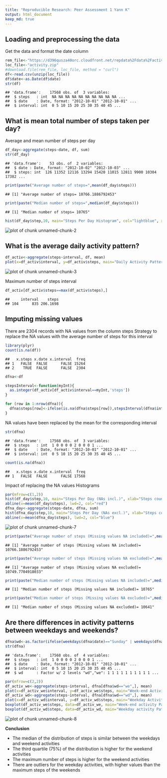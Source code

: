 ```yaml
---
title: "Reproducible Research: Peer Assessment 1 Yann K"
output: html_document
keep_md: true
---
```



## Loading and preprocessing the data
Get the data and format the date column

```r
rem_file<-"https://d396qusza40orc.cloudfront.net/repdata%2Fdata%2Factivity.zip"
loc_file<-"activity.zip"
#download.file(rem_file, loc_file, method = "curl")
df<-read.csv(unzip(loc_file))
df$date<-as.Date(df$date)
str(df)
```

```
## 'data.frame':	17568 obs. of  3 variables:
##  $ steps   : int  NA NA NA NA NA NA NA NA NA NA ...
##  $ date    : Date, format: "2012-10-01" "2012-10-01" ...
##  $ interval: int  0 5 10 15 20 25 30 35 40 45 ...
```


## What is mean total number of steps taken per day?
Average and mean number of steps per day

```r
df_day<-aggregate(steps~date, df, sum)
str(df_day)
```

```
## 'data.frame':	53 obs. of  2 variables:
##  $ date : Date, format: "2012-10-02" "2012-10-03" ...
##  $ steps: int  126 11352 12116 13294 15420 11015 12811 9900 10304 17382 ...
```

```r
print(paste("Average number of steps=",mean(df_day$steps)))
```

```
## [1] "Average number of steps= 10766.1886792453"
```

```r
print(paste("Median number of steps=",median(df_day$steps)))
```

```
## [1] "Median number of steps= 10765"
```

```r
hist(df_day$step,10, main="Steps Per Day Histogram", col="lightblue", xlab="Steps")
```

<img src="figure/unnamed-chunk-2-1.png" title="plot of chunk unnamed-chunk-2" alt="plot of chunk unnamed-chunk-2" style="display: block; margin: auto;" />

## What is the average daily activity pattern?

```r
df_activ<-aggregate(steps~interval, df, mean)
plot(x=df_activ$interval, y=df_activ$steps, main="Daily Activity Pattern", xlab="5-minutes interval", ylab="Average number of steps", type="l", col="darkgreen")
```

<img src="figure/unnamed-chunk-3-1.png" title="plot of chunk unnamed-chunk-3" alt="plot of chunk unnamed-chunk-3" style="display: block; margin: auto;" />

Maximum number of steps interval  

```r
df_activ[df_activ$steps==max(df_activ$steps),]
```

```
##     interval    steps
## 104      835 206.1698
```


## Imputing missing values
There are 2304 records with NA values from the column steps
Strategy to replace the NA values with the average number of steps for this interval

```r
library(plyr)
count(is.na(df))
```

```
##   x.steps x.date x.interval  freq
## 1   FALSE  FALSE      FALSE 15264
## 2    TRUE  FALSE      FALSE  2304
```

```r
dfna<-df

stepsInterval<-function(myInt){
  as.integer(df_activ[df_activ$interval==myInt,'steps'])
}

for (row in 1:nrow(dfna)){
  dfna$steps[row]<-ifelse(is.na(dfna$steps[row]),stepsInterval(dfna$interval[row]), dfna$steps[row])
}
```

NA values have been replaced by the mean for the corresponding interval


```r
str(dfna)
```

```
## 'data.frame':	17568 obs. of  3 variables:
##  $ steps   : int  1 0 0 0 0 2 0 0 0 1 ...
##  $ date    : Date, format: "2012-10-01" "2012-10-01" ...
##  $ interval: int  0 5 10 15 20 25 30 35 40 45 ...
```

```r
count(is.na(dfna))
```

```
##   x.steps x.date x.interval  freq
## 1   FALSE  FALSE      FALSE 17568
```

Impact of replacing the NA values
Histograms

```r
par(mfrow=c(1,2))
hist(df_day$step,10, main="Steps Per Day (NAs incl.)", xlab="Steps count", col="lightgray")
abline(v=mean(df_day$steps), lwd=2, col="red")
dfna_day<-aggregate(steps~date, dfna, sum)
hist(dfna_day$step,10, main="Steps Per Day (NAs excl.)", xlab="Steps count",col="lightgreen")
abline(v=mean(dfna_day$steps), lwd=2, col="blue")
```

<img src="figure/unnamed-chunk-7-1.png" title="plot of chunk unnamed-chunk-7" alt="plot of chunk unnamed-chunk-7" style="display: block; margin: auto;" />

```r
print(paste("Average number of steps (Missing values NA included)=",mean(df_day$steps)))
```

```
## [1] "Average number of steps (Missing values NA included)= 10766.1886792453"
```

```r
print(paste("Average number of steps (Missing values NA excluded)=",mean(dfna_day$steps)))
```

```
## [1] "Average number of steps (Missing values NA excluded)= 10749.7704918033"
```

```r
print(paste("Median number of steps (Missing values NA included)=",median(df_day$steps)))
```

```
## [1] "Median number of steps (Missing values NA included)= 10765"
```

```r
print(paste("Median number of steps (Missing values NA excluded)=",median(dfna_day$steps)))
```

```
## [1] "Median number of steps (Missing values NA excluded)= 10641"
```



## Are there differences in activity patterns between weekdays and weekends?

```r
dfna$wd<-as.factor(ifelse(weekdays(dfna$date)=="Sunday" | weekdays(dfna$date)=="Saturday", "we", "wd"))
str(dfna)
```

```
## 'data.frame':	17568 obs. of  4 variables:
##  $ steps   : int  1 0 0 0 0 2 0 0 0 1 ...
##  $ date    : Date, format: "2012-10-01" "2012-10-01" ...
##  $ interval: int  0 5 10 15 20 25 30 35 40 45 ...
##  $ wd      : Factor w/ 2 levels "wd","we": 1 1 1 1 1 1 1 1 1 1 ...
```

```r
par(mfrow=c(2,2))
df_activ_we<-aggregate(steps~interval, dfna[dfna$wd=="we",], mean)
plot(x=df_activ_we$interval, y=df_activ_we$steps, main="Week-end Activity Pattern", xlab="5-minutes interval(Week-end)", ylab="Average number of steps", type="l",col="red")
df_activ_wd<-aggregate(steps~interval, dfna[dfna$wd=="wd",], mean)
plot(x=df_activ_wd$interval, y=df_activ_wd$steps, main="Weekday Activity Pattern", xlab="5-minutes interval(Weekday)", ylab="Average number of steps", type="l",col="blue")
boxplot(df_activ_we$steps, data=df_activ_we, main="Week-end activity Pattern", col="red")
boxplot(df_activ_wd$steps, data=df_activ_wd, main="Weekday activity Pattern", col="blue")
```

<img src="figure/unnamed-chunk-8-1.png" title="plot of chunk unnamed-chunk-8" alt="plot of chunk unnamed-chunk-8" style="display: block; margin: auto;" />

**Conclusion**
 
 - The median of the distribution of steps is similar between the weekdays and weekend activities
 - The third quartile (75%) of the distribution is higher for the weekend activities
 - The maximum number of steps is higher for the weekend activities
 - There are outliers for the weekday activities, with higher values than the maximum steps of the weekends
